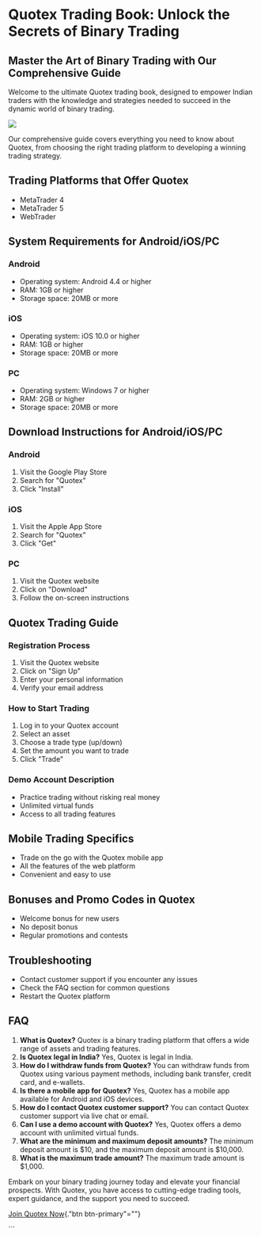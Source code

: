 # Quotex Trading Book: Unlock the Secrets of Binary Trading

## Master the Art of Binary Trading with Our Comprehensive Guide

Welcome to the ultimate Quotex trading book, designed to empower Indian
traders with the knowledge and strategies needed to succeed in the
dynamic world of binary trading.

[![](https://static.quotex.io/files/4_en/300_250.jpg)](https://traff.sbs/brokerqxlid)

Our comprehensive guide covers everything you need to know about Quotex,
from choosing the right trading platform to developing a winning trading
strategy.

## Trading Platforms that Offer Quotex

-   MetaTrader 4
-   MetaTrader 5
-   WebTrader

## System Requirements for Android/iOS/PC

### Android

-   Operating system: Android 4.4 or higher
-   RAM: 1GB or higher
-   Storage space: 20MB or more

### iOS

-   Operating system: iOS 10.0 or higher
-   RAM: 1GB or higher
-   Storage space: 20MB or more

### PC

-   Operating system: Windows 7 or higher
-   RAM: 2GB or higher
-   Storage space: 20MB or more

## Download Instructions for Android/iOS/PC

### Android

1.  Visit the Google Play Store
2.  Search for "Quotex"
3.  Click "Install"

### iOS

1.  Visit the Apple App Store
2.  Search for "Quotex"
3.  Click "Get"

### PC

1.  Visit the Quotex website
2.  Click on "Download"
3.  Follow the on-screen instructions

## Quotex Trading Guide

### Registration Process

1.  Visit the Quotex website
2.  Click on "Sign Up"
3.  Enter your personal information
4.  Verify your email address

### How to Start Trading

1.  Log in to your Quotex account
2.  Select an asset
3.  Choose a trade type (up/down)
4.  Set the amount you want to trade
5.  Click "Trade"

### Demo Account Description

-   Practice trading without risking real money
-   Unlimited virtual funds
-   Access to all trading features

## Mobile Trading Specifics

-   Trade on the go with the Quotex mobile app
-   All the features of the web platform
-   Convenient and easy to use

## Bonuses and Promo Codes in Quotex

-   Welcome bonus for new users
-   No deposit bonus
-   Regular promotions and contests

## Troubleshooting

-   Contact customer support if you encounter any issues
-   Check the FAQ section for common questions
-   Restart the Quotex platform

## FAQ

1.  **What is Quotex?** Quotex is a binary trading platform that offers
    a wide range of assets and trading features.
2.  **Is Quotex legal in India?** Yes, Quotex is legal in India.
3.  **How do I withdraw funds from Quotex?** You can withdraw funds from
    Quotex using various payment methods, including bank transfer,
    credit card, and e-wallets.
4.  **Is there a mobile app for Quotex?** Yes, Quotex has a mobile app
    available for Android and iOS devices.
5.  **How do I contact Quotex customer support?** You can contact Quotex
    customer support via live chat or email.
6.  **Can I use a demo account with Quotex?** Yes, Quotex offers a demo
    account with unlimited virtual funds.
7.  **What are the minimum and maximum deposit amounts?** The minimum
    deposit amount is \$10, and the maximum deposit amount is \$10,000.
8.  **What is the maximum trade amount?** The maximum trade amount is
    \$1,000.

Embark on your binary trading journey today and elevate your financial
prospects. With Quotex, you have access to cutting-edge trading tools,
expert guidance, and the support you need to succeed.

[Join Quotex Now](\%22https://traff.sbs/brokerqxsignup\%22){."btn
btn-primary"=""}

\`\`\`


